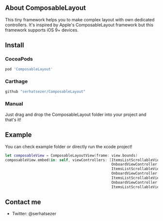 ## About ComposableLayout
This tiny framework helps you to make complex layout with own dedicated controllers. It's inspired by Apple's ComposableLayout framework but this framework supports iOS 9+ devices.

## Install

### CocoaPods

```ruby
pod 'ComposableLayout'
```

### Carthage
```ruby
github "serhatsezer/ComposableLayout"
```

### Manual
Just drag and drop the ComposableLayout folder into your project and that's it! 

## Example
You can check example folder or directly run the xcode project!
```swift
let composableView = ComposableLayoutView(frame: view.bounds)
composableView.embed(in: self, viewControllers: [ItemsListScrollableViewController(),
                                                 OnboardViewController(),
                                                 ItemsListScrollableViewController(),
                                                 OnboardViewController(),
                                                 ItemsListScrollableViewController(),
                                                 OnboardViewController(),
                                                 ItemsListScrollableViewController()])
```

## Contact me

* Twitter: @serhatsezer
